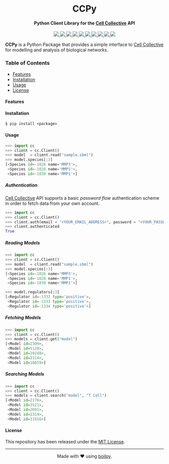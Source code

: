 <div align="center">
    <h1>
      CCPy
    </h1>
    <h4>Python Client Library for the <a href="https://cellcollective.org">Cell Collective</a> API</h4>
</div>

<p align="center">
    <a href="https://travis-ci.org/achillesrasquinha/ccpy">
        <img src="https://img.shields.io/travis/achillesrasquinha/ccpy.svg?style=flat-square">
    </a>
    <a href="https://ci.appveyor.com/project/achillesrasquinha/ccpy">
        <img src="https://img.shields.io/appveyor/ci/achillesrasquinha/ccpy.svg?style=flat-square&logo=appveyor">
    </a>
    <a href="https://coveralls.io/github/achillesrasquinha/ccpy">
        <img src="https://img.shields.io/coveralls/github/achillesrasquinha/ccpy.svg?style=flat-square">
    </a>
    <a href="https://pypi.org/project/ccpy/">
		<img src="https://img.shields.io/pypi/v/ccpy.svg?style=flat-square">
	</a>
    <a href="https://pypi.org/project/ccpy/">
		<img src="https://img.shields.io/pypi/l/ccpy.svg?style=flat-square">
	</a>
    <a href="https://pypi.org/project/ccpy/">
		<img src="https://img.shields.io/pypi/pyversions/ccpy.svg?style=flat-square">
	</a>
    <a href="https://hub.docker.com/r/achillesrasquinha/ccpy">
		<img src="https://img.shields.io/docker/build/achillesrasquinha/ccpy.svg?style=flat-square&logo=docker">
	</a>
    <a href="https://git.io/boilpy">
      <img src="https://img.shields.io/badge/made%20with-boilpy-red.svg?style=flat-square">
    </a>
	<a href="https://saythanks.io/to/achillesrasquinha">
		<img src="https://img.shields.io/badge/Say%20Thanks-🦉-1EAEDB.svg?style=flat-square">
	</a>
	<a href="https://paypal.me/achillesrasquinha">
		<img src="https://img.shields.io/badge/donate-💵-f44336.svg?style=flat-square">
	</a>
</p>

**CCPy** is a Python Package that provides a simple interface to 
[Cell Collective](https://cellcollective.org) for modelling and analysis of 
biological networks.

### Table of Contents
* [Features](#Features)
* [Installation](#installation)
* [Usage](#usage)
* [License](#license)

#### Features

#### Installation

```shell
$ pip install <package>
```

#### Usage

```python
>>> import cc
>>> client = cc.Client()
>>> model  = client.read("sample.sbml")
>>> model.species[:3]
[<Species id=-1026 name='MMP3'>,
 <Species id=-1028 name='MMP1'>,
 <Species id=-1030 name='MMP1'>]
```

##### Authentication

[Cell Collective](https://cellcollective.org) API supports a basic 
*password flow* authentication scheme in order to fetch data from your own 
account.

```python
>>> import cc
>>> client = cc.Client()
>>> client.auth(email = "<YOUR_EMAIL_ADDRESS>", password = "<YOUR_PASSWORD>")
>>> client.authenticated
True
```

##### Reading Models

```python
>>> import cc
>>> client = cc.Client()
>>> model  = client.read("sample.sbml")
>>> model.species[:3]
[<Species id=-1026 name='MMP3'>,
 <Species id=-1028 name='MMP1'>,
 <Species id=-1030 name='MMP1'>]

>>> model.regulators[:3]
[<Regulator id=-1332 type='positive'>,
 <Regulator id=-1333 type='positive'>,
 <Regulator id=-1334 type='positive'>]
```

##### Fetching  Models

```python
>>> import cc
>>> client = cc.Client()
>>> models = client.get("model")
[<Model id=2309>,
 <Model id=5128>,
 <Model id=10248>,
 <Model id=2314>,
 <Model id=16659>]
```

##### Searching Models

```python
>>> import cc
>>> client = cc.Client()
>>> models = client.search("model", "T Cell")
[<Model id=2176>,
 <Model id=3521>,
 <Model id=2691>,
 <Model id=2314>,
 <Model id=11916>]
```

#### License

This repository has been released under the [MIT License](LICENSE).

---

<div align="center">
  Made with ❤️ using <a href="https://git.io/boilpy">boilpy</a>.
</div>